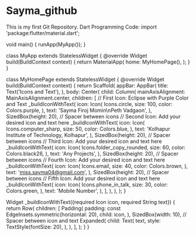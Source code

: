 # Sayma_github
This is my first Git Repository.
Dart Programming Code:
import 'package:flutter/material.dart';

void main() {
  runApp(MyApp());
}

class MyApp extends StatelessWidget {
  @override
  Widget build(BuildContext context) {
    return MaterialApp(
      home: MyHomePage(),
    );
  }
}

class MyHomePage extends StatelessWidget {
  @override
  Widget build(BuildContext context) {
    return Scaffold(
      appBar: AppBar(
        title: Text('Icons and Text'),
      ),
      body: Center(
        child: Column(
          mainAxisAlignment: MainAxisAlignment.center,
          children: [
            // First Icon: Eclipse with Purple Color and Text
            _buildIconWithText(
              icon: Icon(
                Icons.circle,
                size: 100,
                color: Colors.purple,
              ),
              text: 'Sayma Firoj Momin\nPeth Vadgaon',
            ),
            SizedBox(height: 20), // Spacer between icons
            // Second Icon: Add your desired icon and text here
            _buildIconWithText(
              icon: Icon(
                Icons.computer_sharp,
                size: 50,
                color: Colors.blue,
              ),
              text: 'Kolhapur Institute of Technology, Kolhapur',
            ),
            SizedBox(height: 20), // Spacer between icons
            // Third Icon: Add your desired icon and text here
            _buildIconWithText(
              icon: Icon(
                Icons.folder_copy_rounded,
                size: 60,
                color: Colors.black26,
              ),
              text: 'Any Projects',
            ),
            SizedBox(height: 20), // Spacer between icons
            // Fourth Icon: Add your desired icon and text here
            _buildIconWithText(
              icon: Icon(
                Icons.email,
                size: 40,
                color: Colors.brown,
              ),
              text: 'miss.sayma04@gmail.com',
            ),
            SizedBox(height: 20), // Spacer between icons
            // Fifth Icon: Add your desired icon and text here
            _buildIconWithText(
              icon: Icon(
                Icons.phone_in_talk,
                size: 30,
                color: Colors.green,
              ),
              text: 'Mobile Number',
            ),
          ],
        ),
      ),
    );
  }

  Widget _buildIconWithText({required Icon icon, required String text}) {
    return Row(
      children: [
        Padding(
          padding: const EdgeInsets.symmetric(horizontal: 20),
          child: icon,
        ),
        SizedBox(width: 10), // Spacer between icon and text
        Expanded(
          child: Text(
            text,
            style: TextStyle(fontSize: 20),
          ),
        ),
      ],
    );
  }
}

